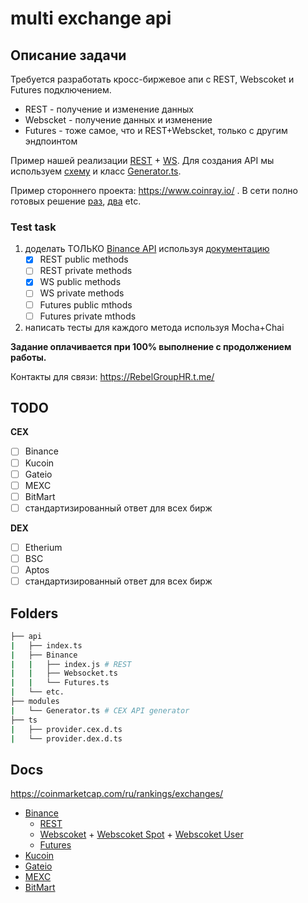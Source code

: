 # multi exchange api

## Описание задачи

Требуется разработать кросс-биржевое апи с REST, Webscoket и Futures подключением. 

* REST - получение и изменение данных
* Webscket - получение данных и изменение
* Futures - тоже самое, что и REST+Webscket, только с другим эндпоинтом

Пример нашей реализации [REST](https://github.com/marcius-capital/multi-exchange-api/blob/main/api/Binance/index.ts) + [WS](https://github.com/marcius-capital/multi-exchange-api/blob/main/api/Binance/Websocket.ts). Для создания API мы используем [схему](https://github.com/marcius-capital/multi-exchange-api/blob/main/api/Binance/index.ts#L10) и класс [Generator.ts](https://github.com/marcius-capital/multi-exchange-api/blob/main/modules/Generator.ts). 

Пример стороннего проекта: https://www.coinray.io/ . В сети полно готовых решение [раз](https://www.npmjs.com/package/binance-api-node), [два](https://www.npmjs.com/package/node-binance-api) etc.

### Test task

1. доделать ТОЛЬКО [Binance API](https://github.com/marcius-capital/multi-exchange-api/tree/main/api/Binance) используя [документацию](https://github.com/marcius-capital/multi-exchange-api#docs)
 	- [x] REST public methods
 	- [ ] REST private methods
 	- [x] WS public methods
 	- [ ] WS private methods 
 	- [ ] Futures public mthods
 	- [ ] Futures private mthods
2. написать тесты для каждого метода используя Mocha+Chai

**Задание оплачивается при 100% выполнение с продолжением работы.**

Контакты для связи: https://RebelGroupHR.t.me/

## TODO

**CEX**

- [ ] Binance
- [ ] Kucoin
- [ ] Gateio
- [ ] MEXC
- [ ] BitMart
- [ ] стандартизированный ответ для всех бирж

**DEX**

- [ ] Etherium
- [ ] BSC
- [ ] Aptos
- [ ] стандартизированный ответ для всех бирж

## Folders

```bash
├── api
|   ├── index.ts
|   ├── Binance
|   |   ├── index.js # REST
|   |   ├── Websocket.ts
|   |   └── Futures.ts
|   └── etc.
├── modules
|   └── Generator.ts # CEX API generator
├── ts
|   ├── provider.cex.d.ts
|   └── provider.dex.d.ts
```

## Docs

https://coinmarketcap.com/ru/rankings/exchanges/

* [Binance](https://github.com/binance/binance-spot-api-docs)
    * [REST](https://github.com/binance/binance-spot-api-docs/blob/master/rest-api.md)
    *  [Webscoket](https://github.com/binance/binance-spot-api-docs/blob/master/web-socket-streams.md) + [Webscoket Spot](https://github.com/binance/binance-spot-api-docs/blob/master/web-socket-api.md) + [Webscoket User](https://github.com/binance/binance-spot-api-docs/blob/master/user-data-stream.md)
    * [Futures]()
* [Kucoin](https://docs.kucoin.com/#general)
* [Gateio](https://www.gate.io/docs/developers/apiv4/en/)
* [MEXC](https://www.mexc.com/mexc-api)
* [BitMart](https://developer-pro.bitmart.com/en/spot/#getting-started-2)
